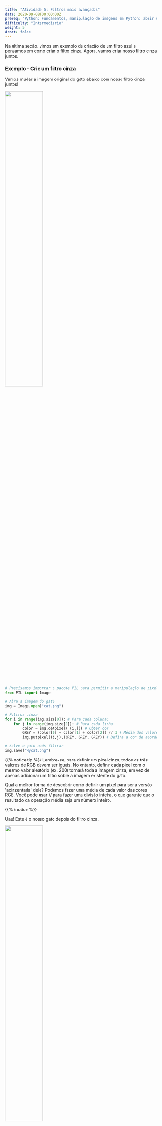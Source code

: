 ```yaml
---
title: "Atividade 5: Filtros mais avançados"
date: 2020-09-08T00:00:00Z
prereq: "Python: Fundamentos, manipulação de imagens em Python: abrir uma imagem, Python: cores e pixels"
difficulty: "Intermediário"
weight: 5
draft: false
---
```


Na última seção, vimos um exemplo de criação de um filtro azul e pensamos em como criar o filtro cinza. Agora, vamos criar nosso filtro cinza juntos.

### Exemplo - Crie um filtro cinza

Vamos mudar a imagem original do gato abaixo com nosso filtro cinza juntos! 

<img src="../../media/cat.png" width=50%>

```python
# Precisamos importar o pacote PIL para permitir a manipulação de pixels.
from PIL import Image

# Abra a imagem do gato
img = Image.open("cat.png")

# Filtros cinza
for i in range(img.size[0]): # Para cada coluna:
    for j in range(img.size[1]): # Para cada linha
        color = img.getpixel( (i,j)) # Obter cor 
        GREY = (color[0] + color[1] + color[2]) // 3 # Média dos valores de pixel
        img.putpixel((i,j),(GREY, GREY, GREY)) # Defina a cor de acordo

# Salve o gato após filtrar
img.save("Mycat.png")
```

{{% notice tip %}}
Lembre-se, para definir um pixel cinza, todos os três valores de RGB devem ser iguais. No entanto, definir cada pixel com o mesmo valor aleatório (ex. 200) tornará toda a imagem cinza, em vez de apenas adicionar um filtro sobre a imagem existente do gato.

Qual a melhor forma de descobrir como definir um pixel para ser a versão 'acinzentada' dele? Podemos fazer uma média de cada valor das cores RGB. Você pode usar // para fazer uma divisão inteira, o que garante que o resultado da operação média seja um número inteiro.

{{% /notice %}}

Uau! Este é o nosso gato depois do filtro cinza.
  
<img src="../../media/greyfiltercat.png" width=50%>

### Exemplo – Filtro parcial

Agora, vamos pensar em como adicionar filtro apenas em parte do nosso adorável gato.

```python
# Precisamos importar o pacote PIL para permitir a manipulação de pixels.
from PIL import Image

# Abra a imagem do gato
img = Image.open("cat.png")

# Filtros cinza
for i in range((img.size[0] // 2)): # Para colunas da primeira metade
    for j in range((img.size[1] // 2)): # Para linhas da primeira metade
        color = img.getpixel((i,j)) # Obtém cor
        GREY = (color[0] + color[1] + color[2]) // 3 # Média dos valores dos pixels
        img.putpixel((i,j),(GREY, GREY, GREY)) # Defina a cor de acordo

#Salve o gato após filtrar
img.save("Mycat.png")
```

Uau! Este é o nosso gato depois do filtro. Filtramos apenas um quarto do gato no canto superior esquerdo！

<img src="../../media/partialfilter.png" largura=50%>

### Desafio - Crie seu próprio filtro parcial

Agora é sua vez de filtrar a parte que desejar com diferentes tipos de filtros no gato fofo! Incrível!

<a class="my-2 mx-4 btn btn-info" href="https://replit.com/@nuevofoundation/Python-Pixel-Activity5" target="_blank">Iniciar Replit</a>

{{% showanswer Advanced %}}

Não seria bom se pudéssemos seguir os passos acima e torná-lo mais simples? Vamos fazer isso usando a função `Pillow ImageFilter` `filter()` e `convert()`.

Para usar a função `filter()`, você pode especificar o tipo ImageFilter entre parênteses. Por exemplo, `image.filter(ImageFilter.BLUR)` deixará a imagem desfocada. Ou, se você usar `ImageFilter.CONTOUR`, ele adicionará um efeito do tipo ‘esboço’ à sua imagem.

Por exemplo, para o 'img' acima:

```python
    blurredImage = img.filter(ImageFilter.BLUR) 
    blurredImage.save("myCatBlurred.jpg")
```

Você deverá ver que a imagem salva do gato está desfocada. Experimente isso com alguns outros filtros de imagem até encontrar um que lhe agrade!

Além disso, podemos usar a função convert() para definir nossa imagem para preto e branco. Para usar esta função, você pode especificar o modo para o qual deseja converter sua imagem. Os mais comuns são “L”, que converte uma imagem em escala de cinza, e “RGB”, que converte uma imagem em sua cor verdadeira.

Vamos experimentar assim:

```python
    greyscaleImage = img.convert("L")
    greyscaleImage.save("myCatBW.jpg")
```

Se você combinar a função desfocada e a função de conversão em preto e branco, obterá algo assim – perfeito!

<img src="../../media/bw_upside_down.png" alt="gato preto e branco desfocado de cabeça para baixo" width=50%>
</br>
{{% /showanswer %}}

